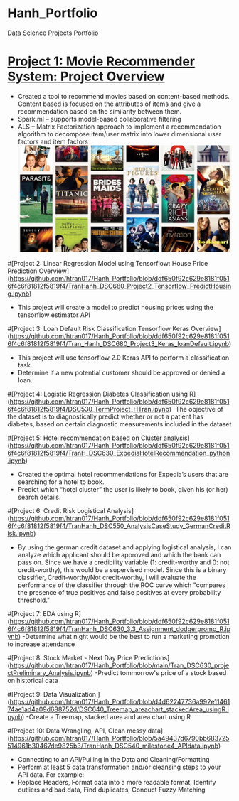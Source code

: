 # Hanh_Portfolio
Data Science Projects Portfolio

# [Project 1: Movie Recommender System: Project Overview](https://github.com/htran017/Hanh_Portfolio/blob/2cf3720d24330c186cc77c1b1dfb9a505aab64de/TranHanh_DSC680_Project1_MovieRecommender.ipynb)
- Created a tool to recommend movies based on content-based methods. Content based is focused on the attributes of items and give a recommendation based on the similarity between them.
- Spark.ml – supports model-based collaborative filtering 
- ALS – Matrix Factorization approach to implement a recommendation algorithm to decompose item/user matrix into lower dimensional user factors and item factors
![](/images/best-movies-1614634680.jpg)

#[Project 2: Linear Regression Model using Tensorflow: House Price Prediction Overview]
(https://github.com/htran017/Hanh_Portfolio/blob/ddf650f92c629e8181f0516f4c6f81812f5819f4/TranHanh_DSC680_Project2_Tensorflow_PredictHousing.ipynb)
- This project will create a model to predict housing prices using the tensorflow estimator API

#[Project 3: Loan Default Risk Classification Tensorflow Keras Overview]
(https://github.com/htran017/Hanh_Portfolio/blob/ddf650f92c629e8181f0516f4c6f81812f5819f4/Tran_Hanh_DSC680_Project3_Keras_loanDefault.ipynb)
- This project will use tensorflow 2.0 Keras API to perform a classification task.
- Determine if a new potential customer should be approved or denied a loan. 

#[Project 4: Logistic Regression Diabetes Classification using R]
(https://github.com/htran017/Hanh_Portfolio/blob/ddf650f92c629e8181f0516f4c6f81812f5819f4/DSC530_TermProject_HTran.ipynb)
-The objective of the dataset is to diagnostically predict whether or not a patient has diabetes, based on certain diagnostic measurements included in the dataset

#[Project 5: Hotel recommendation based on Cluster analysis]
(https://github.com/htran017/Hanh_Portfolio/blob/ddf650f92c629e8181f0516f4c6f81812f5819f4/TranH_DSC630_ExpediaHotelRecommendation_python.ipynb)
- Created the optimal hotel recommendations for Expedia’s users that are searching for a hotel to book. 
- Predict which “hotel cluster” the user is likely to book, given his (or her) search details.

#[Project 6: Credit Risk Logistical Analysis]
(https://github.com/htran017/Hanh_Portfolio/blob/ddf650f92c629e8181f0516f4c6f81812f5819f4/TranHanh_DSC550_AnalysisCaseStudy_GermanCreditRisk.ipynb)
- By using the german credit dataset and applying logistical analysis, I can analyze which applicant should be approved and which the bank can pass on. Since we have a credibility variable (1: credit-worthy and 0: not credit-worthy), this would be a supervised model. Since this is a binary classifier, Credit-worthy/Not credit-worthy, I will evaluate the performance of the classifier through the ROC curve which "compares the presence of true positives and false positives at every probability threshold."

#[Project 7: EDA using R]
(https://github.com/htran017/Hanh_Portfolio/blob/ddf650f92c629e8181f0516f4c6f81812f5819f4/TranHanh_DSC630_3.3_Assignment_dodgerpromo_R.ipynb)
-Determine what night would be the best to run a marketing promotion to increase attendance

#[Project 8: Stock Market - Next Day Price Predictions]
(https://github.com/htran017/Hanh_Portfolio/blob/main/Tran_DSC630_projectPreliminary_Analysis.ipynb)
-Predict tommorrow's price of a stock based on historical data

#[Project 9: Data Visualization ]
(https://github.com/htran017/Hanh_Portfolio/blob/d4d62247736a992e1146174ae1ad4a09d688752d/DSC640_Treemap_areachart_stackedArea_usingR.ipynb)
-Create a Treemap, stacked area and area chart using R

#[Project 10: Data Wrangling, API, Clean messy data]
(https://github.com/htran017/Hanh_Portfolio/blob/5a49437d6790bb683725514961b30467de9825b3/TranHanh_DSC540_milestone4_APIdata.ipynb)
- Connecting to an API/Pulling in the Data and Cleaning/Formatting
- Perform at least 5 data transformation and/or cleansing steps to your API data. For example:
- Replace Headers, Format data into a more readable format, Identify outliers and bad data, Find duplicates, Conduct Fuzzy Matching
